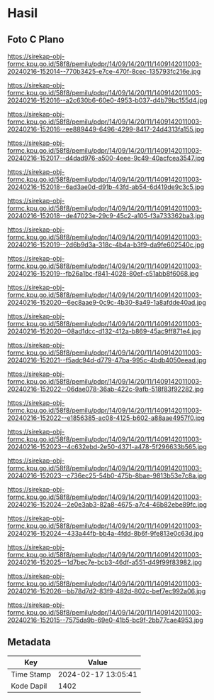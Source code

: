# Hasil

## Foto C Plano

https://sirekap-obj-formc.kpu.go.id/58f8/pemilu/pdpr/14/09/14/20/11/1409142011003-20240216-152014--770b3425-e7ce-470f-8cec-135793fc216e.jpg

https://sirekap-obj-formc.kpu.go.id/58f8/pemilu/pdpr/14/09/14/20/11/1409142011003-20240216-152016--a2c630b6-60e0-4953-b037-d4b79bc155d4.jpg

https://sirekap-obj-formc.kpu.go.id/58f8/pemilu/pdpr/14/09/14/20/11/1409142011003-20240216-152016--ee889449-6496-4299-8417-24d4313fa155.jpg

https://sirekap-obj-formc.kpu.go.id/58f8/pemilu/pdpr/14/09/14/20/11/1409142011003-20240216-152017--d4dad976-a500-4eee-9c49-40acfcea3547.jpg

https://sirekap-obj-formc.kpu.go.id/58f8/pemilu/pdpr/14/09/14/20/11/1409142011003-20240216-152018--6ad3ae0d-d91b-43fd-ab54-6d419de9c3c5.jpg

https://sirekap-obj-formc.kpu.go.id/58f8/pemilu/pdpr/14/09/14/20/11/1409142011003-20240216-152018--de47023e-29c9-45c2-a105-f3a733362ba3.jpg

https://sirekap-obj-formc.kpu.go.id/58f8/pemilu/pdpr/14/09/14/20/11/1409142011003-20240216-152019--2d6b9d3a-318c-4b4a-b3f9-da9fe602540c.jpg

https://sirekap-obj-formc.kpu.go.id/58f8/pemilu/pdpr/14/09/14/20/11/1409142011003-20240216-152019--fb26a1bc-f841-4028-80ef-c51abb8f6068.jpg

https://sirekap-obj-formc.kpu.go.id/58f8/pemilu/pdpr/14/09/14/20/11/1409142011003-20240216-152020--6ec8aae9-0c9c-4b30-8a49-1a8afdde40ad.jpg

https://sirekap-obj-formc.kpu.go.id/58f8/pemilu/pdpr/14/09/14/20/11/1409142011003-20240216-152020--08ad1dcc-d132-412a-b869-45ac9ff871e4.jpg

https://sirekap-obj-formc.kpu.go.id/58f8/pemilu/pdpr/14/09/14/20/11/1409142011003-20240216-152021--f5adc94d-d779-47ba-995c-4bdb4050eead.jpg

https://sirekap-obj-formc.kpu.go.id/58f8/pemilu/pdpr/14/09/14/20/11/1409142011003-20240216-152022--06dae078-36ab-422c-9afb-518f83f92282.jpg

https://sirekap-obj-formc.kpu.go.id/58f8/pemilu/pdpr/14/09/14/20/11/1409142011003-20240216-152022--e1856385-ac08-4125-b602-a88aae4957f0.jpg

https://sirekap-obj-formc.kpu.go.id/58f8/pemilu/pdpr/14/09/14/20/11/1409142011003-20240216-152023--4c632ebd-2e50-4371-a478-5f296633b565.jpg

https://sirekap-obj-formc.kpu.go.id/58f8/pemilu/pdpr/14/09/14/20/11/1409142011003-20240216-152023--c736ec25-54b0-475b-8bae-9813b53e7c8a.jpg

https://sirekap-obj-formc.kpu.go.id/58f8/pemilu/pdpr/14/09/14/20/11/1409142011003-20240216-152024--2e0e3ab3-82a8-4675-a7c4-46b82ebe89fc.jpg

https://sirekap-obj-formc.kpu.go.id/58f8/pemilu/pdpr/14/09/14/20/11/1409142011003-20240216-152024--433a44fb-bb4a-4fdd-8b6f-9fe813e0c63d.jpg

https://sirekap-obj-formc.kpu.go.id/58f8/pemilu/pdpr/14/09/14/20/11/1409142011003-20240216-152025--1d7bec7e-bcb3-46df-a551-d49f99f83982.jpg

https://sirekap-obj-formc.kpu.go.id/58f8/pemilu/pdpr/14/09/14/20/11/1409142011003-20240216-152026--bb78d7d2-83f9-482d-802c-bef7ec992a06.jpg

https://sirekap-obj-formc.kpu.go.id/58f8/pemilu/pdpr/14/09/14/20/11/1409142011003-20240216-152015--7575da9b-69e0-41b5-bc9f-2bb77cae4953.jpg


## Metadata

| Key        | Value               |
| ---------- | ------------------- |
| Time Stamp | 2024-02-17 13:05:41 |
| Kode Dapil | 1402                |



